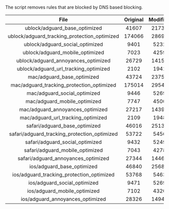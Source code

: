 The script removes rules that are blocked by DNS based blocking.


| File | Original | Modified |
|:----:|:-----:|:-----:|
| ublock/adguard_base_optimized | 41607 | 21736 |
| ublock/adguard_tracking_protection_optimized | 174066 | 28692 |
| ublock/adguard_social_optimized | 9401 | 5232 |
| ublock/adguard_mobile_optimized | 7023 | 4259 |
| ublock/adguard_annoyances_optimized | 26729 | 14154 |
| ublock/adguard_url_tracking_optimized | 2102 | 1941 |
| mac/adguard_base_optimized | 43724 | 23756 |
| mac/adguard_tracking_protection_optimized | 175014 | 29547 |
| mac/adguard_social_optimized | 9446 | 5269 |
| mac/adguard_mobile_optimized | 7747 | 4500 |
| mac/adguard_annoyances_optimized | 27217 | 14391 |
| mac/adguard_url_tracking_optimized | 2109 | 1948 |
| safari/adguard_base_optimized | 46016 | 25135 |
| safari/adguard_tracking_protection_optimized | 53722 | 5456 |
| safari/adguard_social_optimized | 9432 | 5249 |
| safari/adguard_mobile_optimized | 7043 | 4278 |
| safari/adguard_annoyances_optimized | 27344 | 14465 |
| ios/adguard_base_optimized | 46840 | 25685 |
| ios/adguard_tracking_protection_optimized | 53768 | 5463 |
| ios/adguard_social_optimized | 9471 | 5269 |
| ios/adguard_mobile_optimized | 7102 | 4320 |
| ios/adguard_annoyances_optimized | 28326 | 14940 |